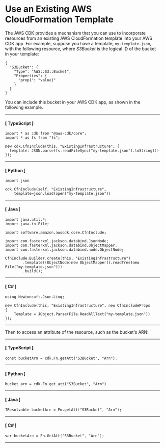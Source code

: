 # Use an Existing AWS CloudFormation Template<a name="use_cfn_template"></a>

The AWS CDK provides a mechanism that you can use to incorporate resources from an existing AWS CloudFormation template into your AWS CDK app\. For example, suppose you have a template, `my-template.json`, with the following resource, where *S3Bucket* is the logical ID of the bucket in your template:

```
{
  "S3Bucket": {
    "Type": "AWS::S3::Bucket",
    "Properties": {
      "prop1": "value1"
    }
  }
}
```

You can include this bucket in your AWS CDK app, as shown in the following example\.

------
#### [ TypeScript ]

```
import * as cdk from "@aws-cdk/core";
import * as fs from "fs";

new cdk.CfnInclude(this, "ExistingInfrastructure", {
  template: JSON.parse(fs.readFileSync("my-template.json").toString())
});
```

------
#### [ Python ]

```
import json

cdk.CfnInclude(self, "ExistingInfrastructure",
    template=json.load(open("my-template.json"))
```

------
#### [ Java ]

```
import java.util.*;
import java.io.File;

import software.amazon.awscdk.core.CfnInclude;

import com.fasterxml.jackson.databind.JsonNode;
import com.fasterxml.jackson.databind.ObjectMapper;
import com.fasterxml.jackson.databind.node.ObjectNode;

CfnInclude.Builder.create(this, "ExistingInfrastructure")
        .template((ObjectNode)new ObjectMapper().readTree(new File("my-template.json")))
        .build();
```

------
#### [ C\# ]

```
using Newtonsoft.Json.Linq;

new CfnInclude(this, "ExistingInfrastructure", new CfnIncludeProps
{
    Template = JObject.Parse(File.ReadAllText("my-template.json"))
});
```

------

Then to access an attribute of the resource, such as the bucket's ARN:

------
#### [ TypeScript ]

```
const bucketArn = cdk.Fn.getAtt("S3Bucket", "Arn");
```

------
#### [ Python ]

```
bucket_arn = cdk.Fn.get_att("S3Bucket", "Arn")
```

------
#### [ Java ]

```
IResolvable bucketArn = Fn.getAtt("S3Bucket", "Arn");
```

------
#### [ C\# ]

```
var bucketArn = Fn.GetAtt("S3Bucket", "Arn");
```

------